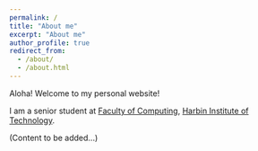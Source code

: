 ```yaml
---
permalink: /
title: "About me"
excerpt: "About me"
author_profile: true
redirect_from: 
  - /about/
  - /about.html
---
```


Aloha! Welcome to my personal website! 

I am a senior student at [Faculty of Computing](https://computing.hit.edu.cn/), [Harbin Institute of Technology](https://www.hit.edu.cn/).

(Content to be added...)